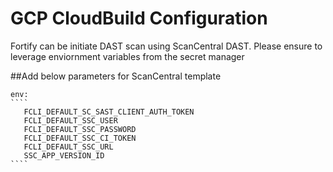 # GCP CloudBuild Configuration
Fortify can be initiate DAST scan using ScanCentral DAST. Please ensure to leverage enviornment variables from the secret manager

##Add below parameters for ScanCentral template

	env:
	````
	   FCLI_DEFAULT_SC_SAST_CLIENT_AUTH_TOKEN
	   FCLI_DEFAULT_SSC_USER
	   FCLI_DEFAULT_SSC_PASSWORD
	   FCLI_DEFAULT_SSC_CI_TOKEN
	   FCLI_DEFAULT_SSC_URL
	   SSC_APP_VERSION_ID
	````